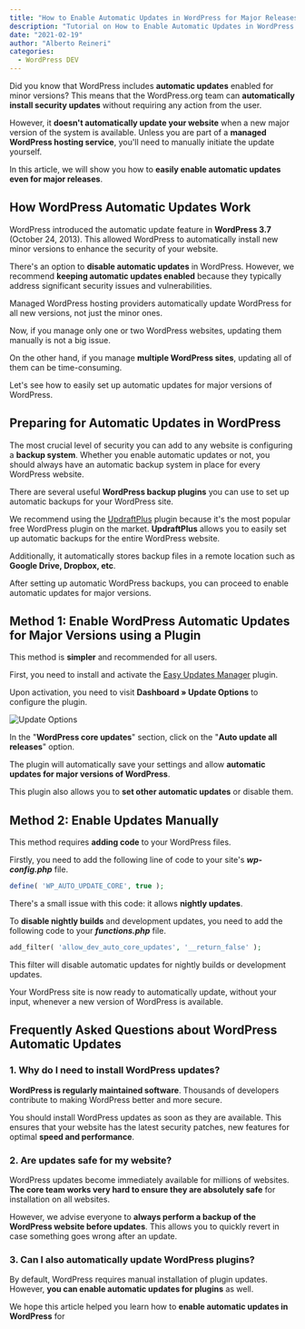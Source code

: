 ```yaml
---
title: "How to Enable Automatic Updates in WordPress for Major Releases."
description: "Tutorial on How to Enable Automatic Updates in WordPress. Forget manual updates and automate website maintenance."
date: "2021-02-19"
author: "Alberto Reineri"
categories:
  - WordPress DEV
---
```



Did you know that WordPress includes **automatic updates** enabled for minor versions? This means that the WordPress.org team can **automatically install security updates** without requiring any action from the user.

However, it **doesn't automatically update your website** when a new major version of the system is available. Unless you are part of a **managed WordPress hosting service**, you'll need to manually initiate the update yourself.

In this article, we will show you how to **easily enable automatic updates even for major releases**.

## How WordPress Automatic Updates Work

WordPress introduced the automatic update feature in **WordPress 3.7** (October 24, 2013). This allowed WordPress to automatically install new minor versions to enhance the security of your website.

There's an option to **disable automatic updates** in WordPress. However, we recommend **keeping automatic updates enabled** because they typically address significant security issues and vulnerabilities.

Managed WordPress hosting providers automatically update WordPress for all new versions, not just the minor ones.

Now, if you manage only one or two WordPress websites, updating them manually is not a big issue.

On the other hand, if you manage **multiple WordPress sites**, updating all of them can be time-consuming.

Let's see how to easily set up automatic updates for major versions of WordPress.

## Preparing for Automatic Updates in WordPress

The most crucial level of security you can add to any website is configuring a **backup system**. Whether you enable automatic updates or not, you should always have an automatic backup system in place for every WordPress website.

There are several useful **WordPress backup plugins** you can use to set up automatic backups for your WordPress site.

We recommend using the [UpdraftPlus](https://wordpress.org/plugins/updraftplus/) plugin because it's the most popular free WordPress plugin on the market. **UpdraftPlus** allows you to easily set up automatic backups for the entire WordPress website.

Additionally, it automatically stores backup files in a remote location such as **Google Drive, Dropbox, etc**.

After setting up automatic WordPress backups, you can proceed to enable automatic updates for major versions.

## Method 1: Enable WordPress Automatic Updates for Major Versions using a Plugin

This method is **simpler** and recommended for all users.

First, you need to install and activate the [Easy Updates Manager](https://wordpress.org/plugins/stops-core-theme-and-plugin-updates/) plugin.

Upon activation, you need to visit **Dashboard » Update Options** to configure the plugin.

![Update Options](/images/image-27-1-1024x200.png)

In the "**WordPress core updates**" section, click on the "**Auto update all releases**" option.

The plugin will automatically save your settings and allow **automatic updates for major versions of WordPress**.

This plugin also allows you to **set other automatic updates** or disable them.

## Method 2: Enable Updates Manually

This method requires **adding code** to your WordPress files.

Firstly, you need to add the following line of code to your site's **_wp-config.php_** file.

```php
define( 'WP_AUTO_UPDATE_CORE', true );
```

There's a small issue with this code: it allows **nightly updates**.

To **disable nightly builds** and development updates, you need to add the following code to your **_functions.php_** file.

```php
add_filter( 'allow_dev_auto_core_updates', '__return_false' );
```

This filter will disable automatic updates for nightly builds or development updates.

Your WordPress site is now ready to automatically update, without your input, whenever a new version of WordPress is available.

## Frequently Asked Questions about WordPress Automatic Updates

### **1. Why do I need to install WordPress updates?**

**WordPress is regularly maintained software**. Thousands of developers contribute to making WordPress better and more secure.

You should install WordPress updates as soon as they are available. This ensures that your website has the latest security patches, new features for optimal **speed and performance**.

### **2. Are updates safe for my website?**

WordPress updates become immediately available for millions of websites. **The core team works very hard to ensure they are absolutely safe** for installation on all websites.

However, we advise everyone to **always perform a backup of the WordPress website before updates**. This allows you to quickly revert in case something goes wrong after an update.

### **3. Can I also automatically update WordPress plugins?**

By default, WordPress requires manual installation of plugin updates. However, **you can enable automatic updates for plugins** as well.

We hope this article helped you learn how to **enable automatic updates in WordPress** for

